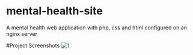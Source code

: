 # mental-health-site
A mental health web application with php, css and html configured on an nginx server

#Project Screenshots
![1](https://github.com/Ndhlovu1/mental-health-site/assets/46927702/b803f86b-f851-49d8-aa5f-740506316126)
